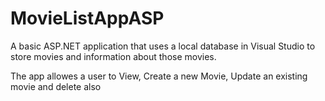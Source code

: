 # MovieListAppASP

A basic ASP.NET application that uses a local database in Visual Studio to store movies and information about those movies.

The app allowes a user to View, Create a new Movie, Update an existing movie and delete also
